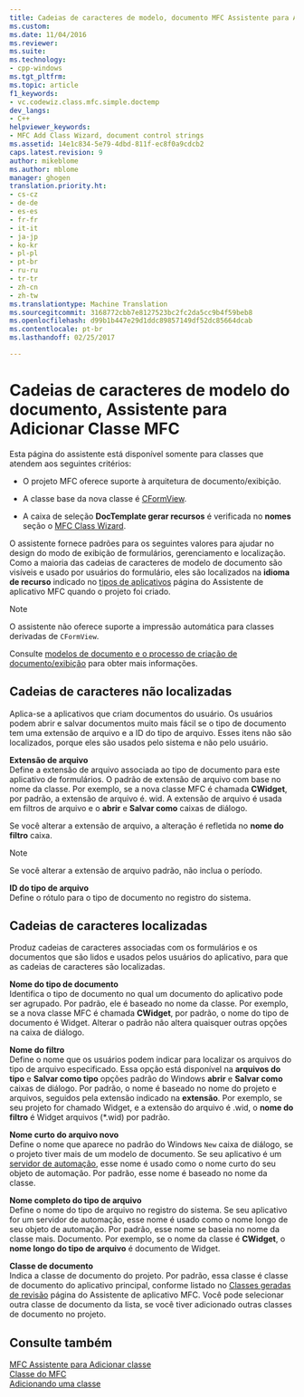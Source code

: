 ```yaml
---
title: Cadeias de caracteres de modelo, documento MFC Assistente para Adicionar classe | Documentos do Microsoft
ms.custom: 
ms.date: 11/04/2016
ms.reviewer: 
ms.suite: 
ms.technology:
- cpp-windows
ms.tgt_pltfrm: 
ms.topic: article
f1_keywords:
- vc.codewiz.class.mfc.simple.doctemp
dev_langs:
- C++
helpviewer_keywords:
- MFC Add Class Wizard, document control strings
ms.assetid: 14e1c834-5e79-4dbd-811f-ec8f0a9cdcb2
caps.latest.revision: 9
author: mikeblome
ms.author: mblome
manager: ghogen
translation.priority.ht:
- cs-cz
- de-de
- es-es
- fr-fr
- it-it
- ja-jp
- ko-kr
- pl-pl
- pt-br
- ru-ru
- tr-tr
- zh-cn
- zh-tw
ms.translationtype: Machine Translation
ms.sourcegitcommit: 3168772cbb7e8127523bc2fc2da5cc9b4f59beb8
ms.openlocfilehash: d99b1b447e29d1ddc89857149df52dc85664dcab
ms.contentlocale: pt-br
ms.lasthandoff: 02/25/2017

---
```

# <a name="document-template-strings-mfc-add-class-wizard"></a>Cadeias de caracteres de modelo do documento, Assistente para Adicionar Classe MFC
Esta página do assistente está disponível somente para classes que atendem aos seguintes critérios:  
  
-   O projeto MFC oferece suporte à arquitetura de documento/exibição.  
  
-   A classe base da nova classe é [CFormView](../../mfc/reference/cformview-class.md).  
  
-   A caixa de seleção **DocTemplate gerar recursos** é verificada no **nomes** seção o [MFC Class Wizard](../../mfc/reference/mfc-add-class-wizard.md).  
  
 O assistente fornece padrões para os seguintes valores para ajudar no design do modo de exibição de formulários, gerenciamento e localização. Como a maioria das cadeias de caracteres de modelo de documento são visíveis e usado por usuários do formulário, eles são localizados na **idioma de recurso** indicado no [tipos de aplicativos](../../mfc/reference/application-type-mfc-application-wizard.md) página do Assistente de aplicativo MFC quando o projeto foi criado.  
  
> [!NOTE]
>  O assistente não oferece suporte a impressão automática para classes derivadas de `CFormView`.  
  
 Consulte [modelos de documento e o processo de criação de documento/exibição](../../mfc/document-templates-and-the-document-view-creation-process.md) para obter mais informações.  
  
## <a name="nonlocalized-strings"></a>Cadeias de caracteres não localizadas  
 Aplica-se a aplicativos que criam documentos do usuário. Os usuários podem abrir e salvar documentos muito mais fácil se o tipo de documento tem uma extensão de arquivo e a ID do tipo de arquivo. Esses itens não são localizados, porque eles são usados pelo sistema e não pelo usuário.  
  
 **Extensão de arquivo**  
 Define a extensão de arquivo associada ao tipo de documento para este aplicativo de formulários. O padrão de extensão de arquivo com base no nome da classe. Por exemplo, se a nova classe MFC é chamada **CWidget**, por padrão, a extensão de arquivo é. wid. A extensão de arquivo é usada em filtros de arquivo e o **abrir** e **Salvar como** caixas de diálogo.  
  
 Se você alterar a extensão de arquivo, a alteração é refletida no **nome do filtro** caixa.  
  
> [!NOTE]
>  Se você alterar a extensão de arquivo padrão, não inclua o período.  
  
 **ID do tipo de arquivo**  
 Define o rótulo para o tipo de documento no registro do sistema.  
  
## <a name="localized-strings"></a>Cadeias de caracteres localizadas  
 Produz cadeias de caracteres associadas com os formulários e os documentos que são lidos e usados pelos usuários do aplicativo, para que as cadeias de caracteres são localizadas.  
  
 **Nome do tipo de documento**  
 Identifica o tipo de documento no qual um documento do aplicativo pode ser agrupado. Por padrão, ele é baseado no nome da classe. Por exemplo, se a nova classe MFC é chamada **CWidget**, por padrão, o nome do tipo de documento é Widget. Alterar o padrão não altera quaisquer outras opções na caixa de diálogo.  
  
 **Nome do filtro**  
 Define o nome que os usuários podem indicar para localizar os arquivos do tipo de arquivo especificado. Essa opção está disponível na **arquivos do tipo** e **Salvar como tipo** opções padrão do Windows **abrir** e **Salvar como** caixas de diálogo. Por padrão, o nome é baseado no nome do projeto e arquivos, seguidos pela extensão indicado na **extensão**. Por exemplo, se seu projeto for chamado Widget, e a extensão do arquivo é .wid, o **nome do filtro** é Widget arquivos (*.wid) por padrão.  
  
 **Nome curto do arquivo novo**  
 Define o nome que aparece no padrão do Windows `New` caixa de diálogo, se o projeto tiver mais de um modelo de documento. Se seu aplicativo é um [servidor de automação](../../mfc/automation-servers.md), esse nome é usado como o nome curto do seu objeto de automação. Por padrão, esse nome é baseado no nome da classe.  
  
 **Nome completo do tipo de arquivo**  
 Define o nome do tipo de arquivo no registro do sistema. Se seu aplicativo for um servidor de automação, esse nome é usado como o nome longo de seu objeto de automação. Por padrão, esse nome se baseia no nome da classe mais. Documento. Por exemplo, se o nome da classe é **CWidget**, o **nome longo do tipo de arquivo** é documento de Widget.  
  
 **Classe de documento**  
 Indica a classe de documento do projeto. Por padrão, essa classe é classe de documento do aplicativo principal, conforme listado no [Classes geradas de revisão](../../mfc/reference/generated-classes-mfc-application-wizard.md) página do Assistente de aplicativo MFC. Você pode selecionar outra classe de documento da lista, se você tiver adicionado outras classes de documento no projeto.  
  
## <a name="see-also"></a>Consulte também  
 [MFC Assistente para Adicionar classe](../../mfc/reference/mfc-add-class-wizard.md)   
 [Classe do MFC](../../mfc/reference/adding-an-mfc-class.md)   
 [Adicionando uma classe](../../ide/adding-a-class-visual-cpp.md)

